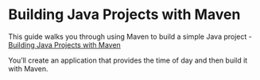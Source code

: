 # Building Java Projects with Maven
This guide walks you through using Maven to build a simple Java project - [Building Java Projects with Maven](https://spring.io/guides/gs/maven/)

You’ll create an application that provides the time of day and then build it with Maven.


